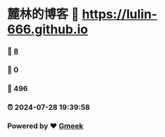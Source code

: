 # 麓林的博客 :link: https://lulin-666.github.io 
### :page_facing_up: [8](https://lulin-666.github.io/tag.html) 
### :speech_balloon: 0 
### :hibiscus: 496 
### :alarm_clock: 2024-07-28 19:39:58 
### Powered by :heart: [Gmeek](https://github.com/Meekdai/Gmeek)
